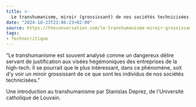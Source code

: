 ```yaml
---
title: >-
  Le transhumanisme, miroir (grossissant) de nos sociétés technicisées
date: "2024-10-23T21:06:23+02:00"
source: https://theconversation.com/le-transhumanisme-miroir-grossissant-de-nos-societes-technicisees-239882
tags:
- Technocritique
---
```

“Le transhumanisme est souvent analysé comme un dangereux délire servant de justification aux visées hégémoniques des entreprises de la high-tech. Il se pourrait que le plus intéressant, dans ce phénomène, soit d’y voir un miroir grossissant de ce que sont les individus de nos sociétés technicisées.”

Une introduction au transhumanisme par Stanislas Deprez, de l'Université catholique de Louvain.